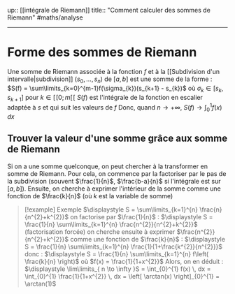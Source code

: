up:: [[intégrale de Riemann]]
title:: "Comment calculer des sommes de Riemann"
#maths/analyse 

---

# Forme des sommes de Riemann
Une somme de Riemann associée à la fonction $f$ et à la [[Subdivision d'un intervalle|subdivision]] $(s_{0}, \dots, s_{n})$ de $[a, b]$ est une somme de la forme :
$S(f) = \sum\limits_{k=0}^{m-1}f(\sigma_{k})(s_{k+1} - s_{k})$
où $\sigma _{k} \in [s_{k}, s_{k+1}]$ pour $k \in [\![0; m[\![$
$S(f)$ est l'intégrale de la fonction en escalier adaptée à $s$ et qui suit les valeurs de $f$
Donc, quand $n \to +\infty$, $S(f) \to \int_{0}^{1} f(x) \, dx$

## Trouver la valeur d'une somme grâce aux somme de Riemann
Si on a une somme quelconque, on peut chercher à la transformer en somme de Riemann.
Pour cela, on commence par la factoriser par le pas de la subdivision (souvent $\frac{1}{n}$, $\frac{b-a}{n}$ si l'intégrale est sur $[a, b]$).
Ensuite, on cherche à exprimer l'intérieur de la somme comme une fonction de $\frac{k}{n}$ (où $k$ est la variable de somme)

> [!example] Exemple 
> $\displaystyle S = \sum\limits_{k=1}^{n} \frac{n}{n^{2}+k^{2}}$
> on factorise par $\frac{1}{n}$ :
> $\displaystyle S = \frac{1}{n} \sum\limits_{k=1}^{n} \frac{n^{2}}{n^{2}+k^{2}}$ (factorisation forcée)
> on cherche ensuite à exprimer $\frac{n^{2}}{n^{2}+k^{2}}$ comme une fonction de $\frac{k}{n}$ :
> $\displaystyle S = \frac{1}{n} \sum\limits_{k=1}^{n} \frac{1}{1+\frac{k^{2}}{n^{2}}}$
> donc : 
> $\displaystyle S = \frac{1}{n} \sum\limits_{k=1}^{n} f\left( \frac{k}{n} \right)$ où $f(x) = \frac{1}{1+x^{2}}$
> Alors, on en déduit :
> $\displaystyle \lim\limits_{ n \to \infty }S = \int_{0}^{1} f(x) \, dx = \int_{0}^{1} \frac{1}{1+x^{2}} \, dx = \left[ \arctan(x) \right]_{0}^{1} = \arctan(1)$

